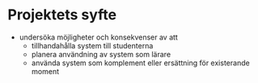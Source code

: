 # Projektets syfte

- undersöka möjligheter och konsekvenser av att
    - tillhandahålla system till studenterna
    - planera användning av system som lärare
    - använda system som komplement eller ersättning för existerande moment

